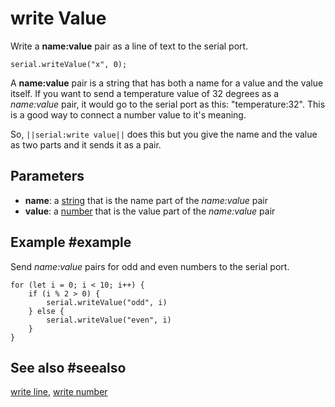 # write Value

Write a **name:value** pair as a line of text to the serial port.

```sig
serial.writeValue("x", 0);
```

A **name:value** pair is a string that has both a name for a value and the value
itself. If you want to send a temperature value of 32 degrees as a _name:value_ pair,
it would go to the serial port as this: "temperature:32". This is a good way to
connect a number value to it's meaning.

So, ``||serial:write value||`` does this but you give the name and the value as two parts and it
sends it as a pair.

## Parameters

* **name**: a [string](/types/string) that is the name part of the _name:value_ pair
* **value**: a [number](/types/number) that is the value part of the _name:value_ pair 

## Example #example

Send _name:value_ pairs for odd and even numbers to the serial port.

```blocks
for (let i = 0; i < 10; i++) {
    if (i % 2 > 0) {
        serial.writeValue("odd", i)
    } else {
        serial.writeValue("even", i)
    }
}
```

## See also #seealso

[write line](/reference/serial/write-line),
[write number](/reference/serial/write-number)

